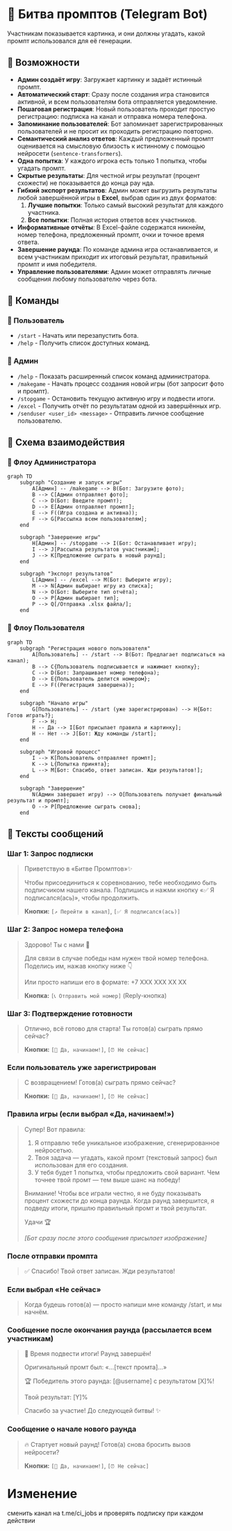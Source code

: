 # 🥊 Битва промптов (Telegram Bot)

Участникам показывается картинка, и они должны угадать, какой промпт использовался для её генерации.

## 🚀 Возможности

- **Админ создаёт игру**: Загружает картинку и задаёт истинный промпт.
- **Автоматический старт**: Сразу после создания игра становится активной, и всем пользователям бота отправляется уведомление.
- **Пошаговая регистрация**: Новый пользователь проходит простую регистрацию: подписка на канал и отправка номера телефона.
- **Запоминание пользователей**: Бот запоминает зарегистрированных пользователей и не просит их проходить регистрацию повторно.
- **Семантический анализ ответов**: Каждый предложенный промпт оценивается на смысловую близость к истинному с помощью нейросети (`sentence-transformers`).
- **Одна попытка**: У каждого игрока есть только 1 попытка, чтобы угадать промпт.
- **Скрытые результаты**: Для честной игры результат (процент схожести) не показывается до конца рау
нда.
- **Гибкий экспорт результатов**: Админ может выгрузить результаты любой завершённой игры в **Excel**, выбрав один из двух форматов:
    1.  **Лучшие попытки**: Только самый высокий результат для каждого участника.
    2.  **Все попытки**: Полная история ответов всех участников.
- **Информативные отчёты**: В Excel-файле содержатся никнейм, номер телефона, предложенный промпт, очки и точное время ответа.
- **Завершение раунда**: По команде админа игра останавливается, и всем участникам приходит их итоговый результат, правильный промпт и имя победителя.
- **Управление пользователями**: Админ может отправлять личные сообщения любому пользователю через бота.

## 📖 Команды

### 👤 Пользователь
- `/start` - Начать или перезапустить бота.
- `/help` - Получить список доступных команд.

### 👑 Админ
- `/help` - Показать расширенный список команд администратора.
- `/makegame` - Начать процесс создания новой игры (бот запросит фото и промпт).
- `/stopgame` - Остановить текущую активную игру и подвести итоги.
- `/excel` - Получить отчёт по результатам одной из завершённых игр.
- `/senduser <user_id> <message>` - Отправить личное сообщение пользователю.

## 🔄 Схема взаимодействия

### 👑 Флоу Администратора

```mermaid
graph TD
    subgraph "Создание и запуск игры"
        A[Админ] -- /makegame --> B(Бот: Загрузите фото);
        B --> C[Админ отправляет фото];
        C --> D(Бот: Введите промпт);
        D --> E[Админ отправляет промпт];
        E --> F((Игра создана и активна));
        F --> G[Рассылка всем пользователям];
    end

    subgraph "Завершение игры"
        H[Админ] -- /stopgame --> I(Бот: Останавливает игру);
        I --> J[Рассылка результатов участникам];
        J --> K[Предложение сыграть в новый раунд];
    end

    subgraph "Экспорт результатов"
        L[Админ] -- /excel --> M(Бот: Выберите игру);
        M --> N[Админ выбирает игру из списка];
        N --> O(Бот: Выберите тип отчёта);
        O --> P[Админ выбирает тип];
        P --> Q[/Отправка .xlsx файла/];
    end
```

### 👤 Флоу Пользователя

```mermaid
graph TD
    subgraph "Регистрация нового пользователя"
        A[Пользователь] -- /start --> B(Бот: Предлагает подписаться на канал);
        B --> C{Пользователь подписывается и нажимает кнопку};
        C --> D(Бот: Запрашивает номер телефона);
        D --> E{Пользователь делится номером};
        E --> F((Регистрация завершена));
    end

    subgraph "Начало игры"
        G[Пользователь] -- /start (уже зарегистрирован) --> H{Бот: Готов играть?};
        F --> H;
        H -- Да --> I[Бот присылает правила и картинку];
        H -- Нет --> J[Бот: Жду команды /start];
    end

    subgraph "Игровой процесс"
        I --> K[Пользователь отправляет промпт];
        K --> L{Попытка принята};
        L --> M[Бот: Спасибо, ответ записан. Жди результатов!];
    end
    
    subgraph "Завершение"
        N(Админ завершает игру) --> O[Пользователь получает финальный результат и промпт];
        O --> P[Предложение сыграть снова];
    end
```

## 💬 Тексты сообщений

### Шаг 1: Запрос подписки
> Приветствую в «Битве Промптов»✨
>
> Чтобы присоединиться к соревнованию, тебе необходимо быть подписчиком нашего канала. Подпишись и нажми кнопку «✅ Я подписался(ась)», чтобы продолжить.
>
> **Кнопки:** `[↗️ Перейти в канал]`, `[✅ Я подписался(ась)]`

### Шаг 2: Запрос номера телефона
> Здорово! Ты с нами 🚀
>
> Для связи в случае победы нам нужен твой номер телефона. Поделись им, нажав кнопку ниже 👇
>
> Или просто напиши его в формате: +7 XXX XXX XX XX
>
> **Кнопка:** `[📞 Отправить мой номер]` (Reply-кнопка)

### Шаг 3: Подтверждение готовности
> Отлично, всё готово для старта! Ты готов(а) сыграть прямо сейчас?
>
> **Кнопки:** `[🎯 Да, начинаем!]`, `[⏰ Не сейчас]`

### Если пользователь уже зарегистрирован
> С возвращением! Готов(а) сыграть прямо сейчас?
>
> **Кнопки:** `[🎯 Да, начинаем!]`, `[⏰ Не сейчас]`

### Правила игры (если выбрал «Да, начинаем!»)
> Супер! Вот правила:
>
> 1. Я отправлю тебе уникальное изображение, сгенерированное нейросетью.
> 2. Твоя задача — угадать, какой промт (текстовый запрос) был использован для его создания.
> 3. У тебя будет 1 попытка, чтобы предложить свой вариант. Чем точнее твой промт — тем выше шанс на победу!
>
> Внимание! Чтобы все играли честно, я не буду показывать процент схожести до конца раунда. Когда раунд завершится, я подведу итоги, пришлю правильный промт и твой результат.
>
> Удачи 🏆
>
> _[Бот сразу после этого сообщения присылает изображение]_

### После отправки промпта
> ✅ Спасибо! Твой ответ записан. Жди результатов!

### Если выбрал «Не сейчас»
> Когда будешь готов(а) — просто напиши мне команду /start, и мы начнём.

### Сообщение после окончания раунда (рассылается всем участникам)
> 🥁 Время подвести итоги! Раунд завершён!
>
> Оригинальный промт был: «...[текст промта]...»
>
> 🏆 Победитель этого раунда: [@username] с результатом [X]%!
>
> Твой результат: [Y]%
>
> Спасибо за участие! До следующей битвы! ✨

### Сообщение о начале нового раунда
> 🔥 Стартует новый раунд! Готов(а) снова бросить вызов нейросети?
>
> **Кнопки:** `[🎯 Да, начинаем!]`, `[⏰ Не сейчас]`

# Изменение
сменить канал на t.me/ci_jobs и проверять подписку при каждом действии
